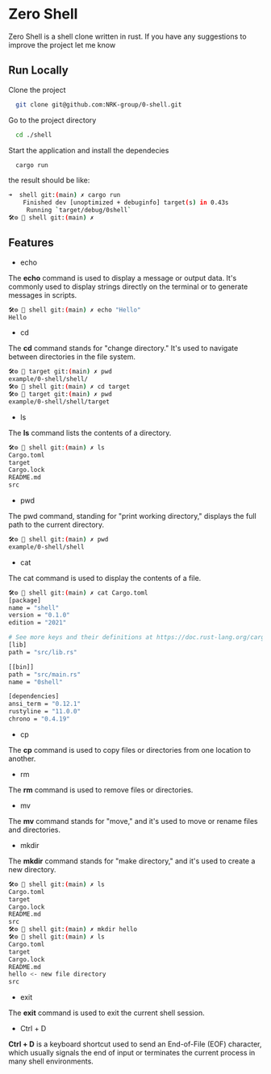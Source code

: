 
# Zero Shell

Zero Shell is a shell clone written in rust. If you have any suggestions to improve the project let me know

## Run Locally

Clone the project

```bash
  git clone git@github.com:NRK-group/0-shell.git
```

Go to the project directory

```bash
  cd ./shell
```

Start the application and install the dependecies

```bash
  cargo run
```

the result should be like:

```bash
➜  shell git:(main) ✗ cargo run
    Finished dev [unoptimized + debuginfo] target(s) in 0.43s
     Running `target/debug/0shell`
🛠️⚙️ 🤑 shell git:(main) ✗
```

## Features

- echo

The **echo** command is used to display a message or output data. It's commonly used to display strings directly on the terminal or to generate messages in scripts.

```bash
🛠️⚙️ 🤑 shell git:(main) ✗ echo "Hello"
Hello 
```

- cd

The **cd** command stands for "change directory." It's used to navigate between directories in the file system.

```bash
🛠️⚙️ 🤑 target git:(main) ✗ pwd
example/0-shell/shell/
🛠️⚙️ 🤑 shell git:(main) ✗ cd target
🛠️⚙️ 🤑 target git:(main) ✗ pwd
example/0-shell/shell/target
```

- ls

The **ls** command lists the contents of a directory.

```bash
🛠️⚙️ 🤑 shell git:(main) ✗ ls
Cargo.toml
target
Cargo.lock
README.md
src
```

- pwd

The pwd command, standing for "print working directory," displays the full path to the current directory.

```bash
🛠️⚙️ 🤑 shell git:(main) ✗ pwd
example/0-shell/shell
```

- cat

The cat command is used to display the contents of a file.

```bash
🛠️⚙️ 🤑 shell git:(main) ✗ cat Cargo.toml
[package]
name = "shell"
version = "0.1.0"
edition = "2021"

# See more keys and their definitions at https://doc.rust-lang.org/cargo/reference/manifest.html
[lib]
path = "src/lib.rs"

[[bin]]
path = "src/main.rs"
name = "0shell"

[dependencies]
ansi_term = "0.12.1"
rustyline = "11.0.0"
chrono = "0.4.19"
```

- cp

The **cp** command is used to copy files or directories from one location to another.

- rm

The **rm** command is used to remove files or directories.

- mv

The **mv** command stands for "move," and it's used to move or rename files and directories.

- mkdir

The **mkdir** command stands for "make directory," and it's used to create a new directory.

```bash
🛠️⚙️ 🤑 shell git:(main) ✗ ls
Cargo.toml
target
Cargo.lock
README.md
src
🛠️⚙️ 🤑 shell git:(main) ✗ mkdir hello
🛠️⚙️ 🤑 shell git:(main) ✗ ls
Cargo.toml
target
Cargo.lock
README.md
hello <- new file directory
src
```

- exit

The **exit** command is used to exit the current shell session.

- Ctrl + D

**Ctrl + D** is a keyboard shortcut used to send an End-of-File (EOF) character, which usually signals the end of input or terminates the current process in many shell environments.
